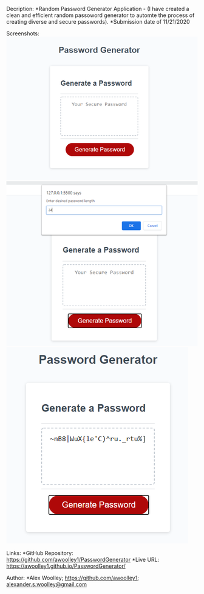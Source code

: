Decription: 
*Random Password Generator Application - (I have created a clean and efficient random passoword generator to automte the process of creating diverse and secure passwords).
*Submission date of 11/21/2020

Screenshots:
![Screenshot 1](./Assets/Capture1.PNG)
![Screenshot 2](./Assets/Capture2.PNG)
![Screenshot 3](./Assets/Capture3.PNG)

Links: 
*GitHub Repository: https://github.com/awoolley1/PasswordGenerator
*Live URL: https://awoolley1.github.io/PasswordGenerator/ 

Author: 
*Alex Woolley; https://github.com/awoolley1; alexander.s.woolley@gmail.com
